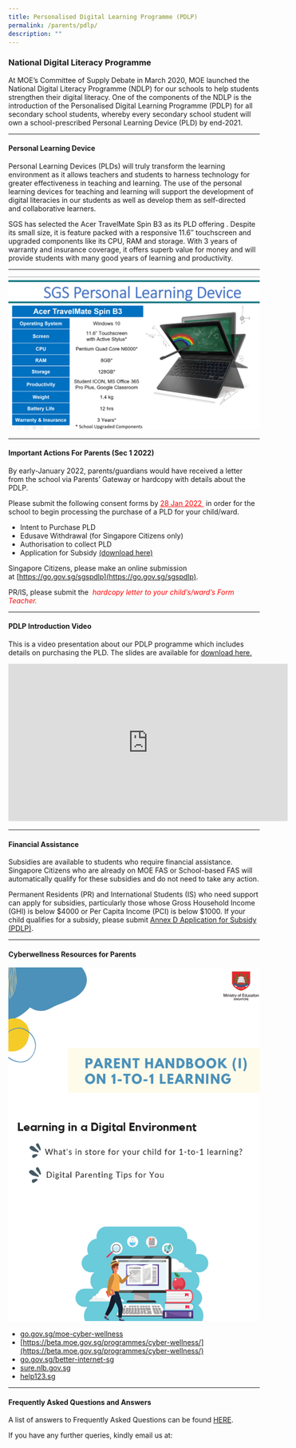 ```yaml
---
title: Personalised Digital Learning Programme (PDLP)
permalink: /parents/pdlp/
description: ""
---
```

### National Digital Literacy Programme


At MOE’s Committee of Supply Debate in March 2020, MOE launched the National Digital Literacy Programme (NDLP) for our schools to help students strengthen their digital literacy. One of the components of the NDLP is the introduction of the Personalised Digital Learning Programme (PDLP) for all secondary school students, whereby every secondary school student will own a school-prescribed Personal Learning Device (PLD) by end-2021. 

* * *

#### Personal Learning Device

Personal Learning Devices (PLDs) will truly transform the learning environment as it allows teachers and students to harness technology for greater effectiveness in teaching and learning. The use of the personal learning devices for teaching and learning will support the development of digital literacies in our students as well as develop them as self-directed and collaborative learners.

SGS has selected the Acer TravelMate Spin B3 as its PLD offering . Despite its small size, it is feature packed with a responsive 11.6″ touchscreen and upgraded components like its CPU, RAM and storage. With 3 years of warranty and insurance coverage, it offers superb value for money and will provide students with many good years of learning and productivity.

* * *
![](/images/PDLP/Capture-1536x935.png)
* * *

#### Important Actions For Parents (Sec 1 2022)

By early-January 2022, parents/guardians would have received a letter from the school via Parents’ Gateway or hardcopy with details about the PDLP.

Please submit the following consent forms by <span style="color: red"><u>28 Jan 2022 </u></span> in order for the school to begin processing the purchase of a PLD for your child/ward.

*   Intent to Purchase PLD
*   Edusave Withdrawal (for Singapore Citizens only)
*   Authorisation to collect PLD
*   Application for Subsidy [(download here)](https://go.gov.sg/application-for-subsidy-pdlp) 

Singapore Citizens, please make an online submission at [https://go.gov.sg/sgspdlp](https://go.gov.sg/sgspdlp).

PR/IS, please submit the <span style="color: red"><i> hardcopy letter to your child’s/ward’s Form Teacher. </i></span>

* * *

#### PDLP Introduction Video

This is a video presentation about our PDLP programme which includes details on purchasing the PLD. The slides are available for
<a href="/files/Sec-1-NDLP-Briefing-for-Parents-2022.pdf" target = "_blank">download here.</a>


<iframe width="560" height="315" src="https://www.youtube.com/embed/irEmIsr6-lQ" title="YouTube video player" frameborder="0" allow="accelerometer; autoplay; clipboard-write; encrypted-media; gyroscope; picture-in-picture" allowfullscreen></iframe>

* * *

#### Financial Assistance

Subsidies are available to students who require financial assistance. Singapore Citizens who are already on MOE FAS or School-based FAS will automatically qualify for these subsidies and do not need to take any action.

Permanent Residents (PR) and International Students (IS) who need support can apply for subsidies, particularly those whose Gross Household Income (GHI) is below $4000 or Per Capita Income (PCI) is below $1000. If your child qualifies for a subsidy, please submit [Annex D Application for Subsidy (PDLP)](https://go.gov.sg/application-for-subsidy-pdlp). 

* * *

#### Cyberwellness Resources for Parents
![](/images/PDLP/Capture.png)

*   [go.gov.sg/moe-cyber-wellness](http://go.gov.sg/moe-cyber-wellness)
*   [https://beta.moe.gov.sg/programmes/cyber-wellness/](https://beta.moe.gov.sg/programmes/cyber-wellness/)
*   [go.gov.sg/better-internet-sg](http://go.gov.sg/better-internet-sg)
*   [sure.nlb.gov.sg](http://sure.nlb.gov.sg/)
*   [help123.sg](http://help123.sg/)

* * *

#### Frequently Asked Questions and Answers

A list of answers to Frequently Asked Questions can be found [HERE](https://www.sgs.edu.sg/wp-content/uploads/2021/01/FAQs-on-PDLP-25-Jan-2021-2.pdf). 

If you have any further queries, kindly email us at: